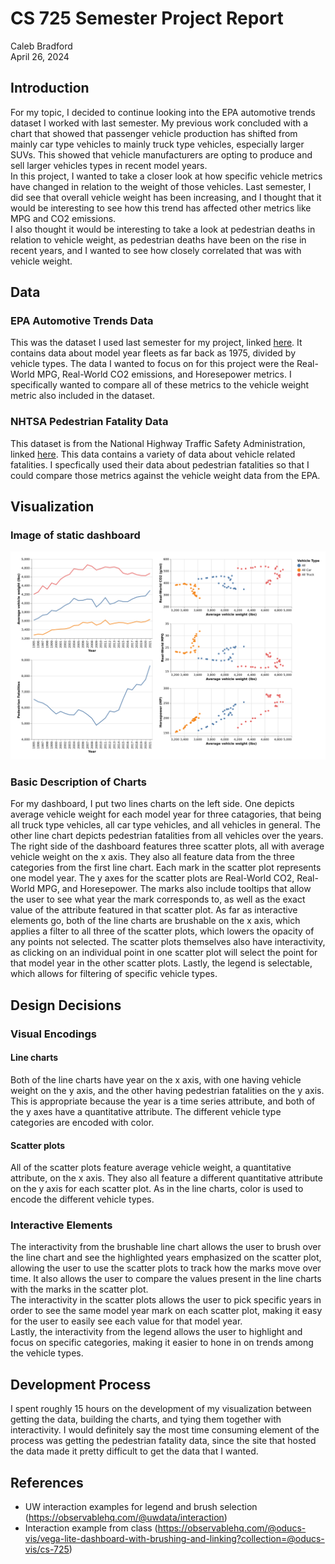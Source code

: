 # CS 725 Semester Project Report  
Caleb Bradford  
April 26, 2024  

## Introduction  
For my topic, I decided to continue looking into the EPA automotive trends dataset I worked with last semester. My previous work concluded with a chart that showed that passenger vehicle production has shifted from mainly car type vehicles to mainly truck type vehicles, especially larger SUVs. This showed that vehicle manufacturers are opting to produce and sell larger vehicles types in recent model years.  
In this project, I wanted to take a closer look at how specific vehicle metrics have changed in relation to the weight of those vehicles. Last semester, I did see that overall vehicle weight has been increasing, and I thought that it would be interesting to see how this trend has affected other metrics like MPG and CO2 emissions.  
I also thought it would be interesting to take a look at pedestrian deaths in relation to vehicle weight, as pedestrian deaths have been on the rise in recent years, and I wanted to see how closely correlated that was with vehicle weight.  
## Data  
### EPA Automotive Trends Data 
This was the dataset I used last semester for my project, linked [here](https://www.epa.gov/automotive-trends/explore-automotive-trends-data). It contains data about model year fleets as far back as 1975, divided by vehicle types. The data I wanted to focus on for this project were the Real-World MPG, Real-World CO2 emissions, and Horesepower metrics. I specifically wanted to compare all of these metrics to the vehicle weight metric also included in the dataset.  
### NHTSA Pedestrian Fatality Data  
This dataset is from the National Highway Traffic Safety Administration, linked [here](https://www-fars.nhtsa.dot.gov/People/PeoplePedestrians.aspx). This data contains a variety of data about vehicle related fatalities. I specfically used their data about pedestrian fatalities so that I could compare those metrics against the vehicle weight data from the EPA.  
## Visualization  
### Image of static dashboard
![Dashboard](img/visualization.png)  
### Basic Description of Charts
For my dashboard, I put two lines charts on the left side. One depicts average vehicle weight for each model year for three catagories, that being all truck type vehicles, all car type vehicles, and all vehicles in general. The other line chart depicts pedestrian fatalities from all vehicles over the years.  
The right side of the dashboard features three scatter plots, all with average vehicle weight on the x axis. They also all feature data from the three categories from the first line chart. Each mark in the scatter plot represents one model year. The y axes for the scatter plots are Real-World CO2, Real-World MPG, and Horesepower. The marks also include tooltips that allow the user to see what year the mark corresponds to, as well as the exact value of the attribute featured in that scatter plot. 
As far as interactive elements go, both of the line charts are brushable on the x axis, which applies a filter to all three of the scatter plots, which lowers the opacity of any points not selected. The scatter plots themselves also have interactivity, as clicking on an individual point in one scatter plot will select the point for that model year in the other scatter plots.  Lastly, the legend is selectable, which allows for filtering of specific vehicle types.  
## Design Decisions  
### Visual Encodings  
#### Line charts  
Both of the line charts have year on the x axis, with one having vehicle weight on the y axis, and the other having pedestrian fatalities on the y axis. This is appropriate because the year is a time series attribute, and both of the y axes have a quantitative attribute. The different vehicle type categories are encoded with color.  
#### Scatter plots  
All of the scatter plots feature average vehicle weight, a quantitative attribute, on the x axis. They also all feature a different quantitative attribute on the y axis for each scatter plot. As in the line charts, color is used to encode the different vehicle types.  
### Interactive Elements  
The interactivity from the brushable line chart allows the user to brush over the line chart and see the highlighted years emphasized on the scatter plot, allowing the user to use the scatter plots to track how the marks move over time. It also allows the user to compare the values present in the line charts with the marks in the scatter plot.  
The interactivity in the scatter plots allows the user to pick specific years in order to see the same model year mark on each scatter plot, making it easy for the user to easily see each value for that model year.  
Lastly, the interactivity from the legend allows the user to highlight and focus on specific categories, making it easier to hone in on trends among the vehicle types.  
## Development Process  
I spent roughly 15 hours on the development of my visualization between getting the data, building the charts, and tying them together with interactivity. I would definitely say the most time consuming element of the process was getting the pedestrian fatality data, since the site that hosted the data made it pretty difficult to get the data that I wanted.  
## References  
- UW interaction examples for legend and brush selection (https://observablehq.com/@uwdata/interaction)
- Interaction example from class (https://observablehq.com/@oducs-vis/vega-lite-dashboard-with-brushing-and-linking?collection=@oducs-vis/cs-725)